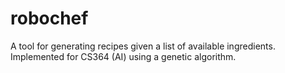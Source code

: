 robochef
========

A tool for generating recipes given a list of available ingredients. Implemented for CS364 (AI) using a genetic algorithm.

